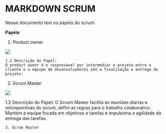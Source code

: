 # MARKDOWN SCRUM
Nesse documento tem os papéis do scrum:

**Papéis**
1. Product owner

![](https://t3.ftcdn.net/jpg/04/75/02/70/360_F_475027065_KSCsZVa225hVLM9TcYSjAAj4FnrPe0uy.jpg)

    1.1 Descrição do Papel:
    O product owner é o responsável por intermediar o projeto entre o cliente e a equipe de desenvolvedores até a finalização e entrega do projeto.


2. Scrum Master

![](https://encrypted-tbn0.gstatic.com/images?q=tbn:ANd9GcSeRbtSsSB0UWMYWw-ZIw7t1tKFGdlkmWJ2sQ&s)

1.2 Descrição do Papel:
    O Scrum Master facilita as reuniões diarias e retrospectivas do scrum, defini as regras para o trabalho colaborativo. Mantém a equipe focada em objetivos e tarefas e impulsiona a agilidade da entrega das tarefas.

    3. Scrum Master


    

